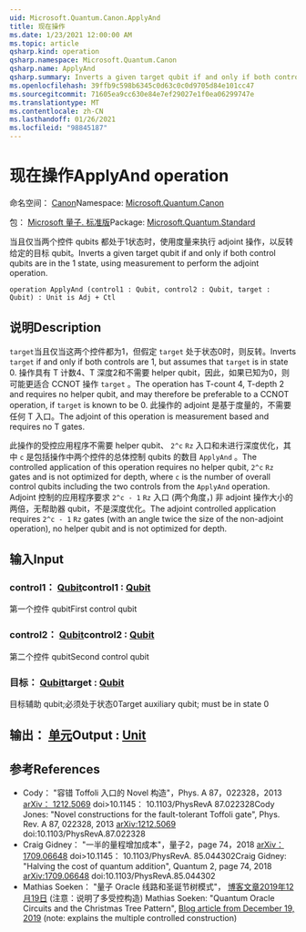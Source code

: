 ```yaml
---
uid: Microsoft.Quantum.Canon.ApplyAnd
title: 现在操作
ms.date: 1/23/2021 12:00:00 AM
ms.topic: article
qsharp.kind: operation
qsharp.namespace: Microsoft.Quantum.Canon
qsharp.name: ApplyAnd
qsharp.summary: Inverts a given target qubit if and only if both control qubits are in the 1 state, using measurement to perform the adjoint operation.
ms.openlocfilehash: 39ffb9c598b6345c0d63c0c0d9705d84e101cc47
ms.sourcegitcommit: 71605ea9cc630e84e7ef29027e1f0ea06299747e
ms.translationtype: MT
ms.contentlocale: zh-CN
ms.lasthandoff: 01/26/2021
ms.locfileid: "98845187"
---
```

# <a name="applyand-operation"></a><span data-ttu-id="98f43-102">现在操作</span><span class="sxs-lookup"><span data-stu-id="98f43-102">ApplyAnd operation</span></span>

<span data-ttu-id="98f43-103">命名空间： [Canon](xref:Microsoft.Quantum.Canon)</span><span class="sxs-lookup"><span data-stu-id="98f43-103">Namespace: [Microsoft.Quantum.Canon](xref:Microsoft.Quantum.Canon)</span></span>

<span data-ttu-id="98f43-104">包： [Microsoft 量子. 标准版](https://nuget.org/packages/Microsoft.Quantum.Standard)</span><span class="sxs-lookup"><span data-stu-id="98f43-104">Package: [Microsoft.Quantum.Standard](https://nuget.org/packages/Microsoft.Quantum.Standard)</span></span>


<span data-ttu-id="98f43-105">当且仅当两个控件 qubits 都处于1状态时，使用度量来执行 adjoint 操作，以反转给定的目标 qubit。</span><span class="sxs-lookup"><span data-stu-id="98f43-105">Inverts a given target qubit if and only if both control qubits are in the 1 state, using measurement to perform the adjoint operation.</span></span>

```qsharp
operation ApplyAnd (control1 : Qubit, control2 : Qubit, target : Qubit) : Unit is Adj + Ctl
```


## <a name="description"></a><span data-ttu-id="98f43-106">说明</span><span class="sxs-lookup"><span data-stu-id="98f43-106">Description</span></span>

<span data-ttu-id="98f43-107">`target`当且仅当这两个控件都为1，但假定 `target` 处于状态0时，则反转。</span><span class="sxs-lookup"><span data-stu-id="98f43-107">Inverts `target` if and only if both controls are 1, but assumes that `target` is in state 0.</span></span>  <span data-ttu-id="98f43-108">操作具有 T 计数4、T 深度2和不需要 helper qubit，因此，如果已知为0，则可能更适合 CCNOT 操作 `target` 。</span><span class="sxs-lookup"><span data-stu-id="98f43-108">The operation has T-count 4, T-depth 2 and requires no helper qubit, and may therefore be preferable to a CCNOT operation, if `target` is known to be 0.</span></span>  <span data-ttu-id="98f43-109">此操作的 adjoint 是基于度量的，不需要任何 T 入口。</span><span class="sxs-lookup"><span data-stu-id="98f43-109">The adjoint of this operation is measurement based and requires no T gates.</span></span>

<span data-ttu-id="98f43-110">此操作的受控应用程序不需要 helper qubit、 `2^c` `Rz` 入口和未进行深度优化，其中 `c` 是包括操作中两个控件的总体控制 qubits 的数目 `ApplyAnd` 。</span><span class="sxs-lookup"><span data-stu-id="98f43-110">The controlled application of this operation requires no helper qubit, `2^c` `Rz` gates and is not optimized for depth, where `c` is the number of overall control qubits including the two controls from the `ApplyAnd` operation.</span></span>  <span data-ttu-id="98f43-111">Adjoint 控制的应用程序要求 `2^c - 1` `Rz` 入口 (两个角度，) 非 adjoint 操作大小的两倍，无帮助器 qubit，不是深度优化。</span><span class="sxs-lookup"><span data-stu-id="98f43-111">The adjoint controlled application requires `2^c - 1` `Rz` gates (with an angle twice the size of the non-adjoint operation), no helper qubit and is not optimized for depth.</span></span>

## <a name="input"></a><span data-ttu-id="98f43-112">输入</span><span class="sxs-lookup"><span data-stu-id="98f43-112">Input</span></span>

### <a name="control1--qubit"></a><span data-ttu-id="98f43-113">control1： [Qubit](xref:microsoft.quantum.lang-ref.qubit)</span><span class="sxs-lookup"><span data-stu-id="98f43-113">control1 : [Qubit](xref:microsoft.quantum.lang-ref.qubit)</span></span>

<span data-ttu-id="98f43-114">第一个控件 qubit</span><span class="sxs-lookup"><span data-stu-id="98f43-114">First control qubit</span></span>


### <a name="control2--qubit"></a><span data-ttu-id="98f43-115">control2： [Qubit](xref:microsoft.quantum.lang-ref.qubit)</span><span class="sxs-lookup"><span data-stu-id="98f43-115">control2 : [Qubit](xref:microsoft.quantum.lang-ref.qubit)</span></span>

<span data-ttu-id="98f43-116">第二个控件 qubit</span><span class="sxs-lookup"><span data-stu-id="98f43-116">Second control qubit</span></span>


### <a name="target--qubit"></a><span data-ttu-id="98f43-117">目标： [Qubit](xref:microsoft.quantum.lang-ref.qubit)</span><span class="sxs-lookup"><span data-stu-id="98f43-117">target : [Qubit](xref:microsoft.quantum.lang-ref.qubit)</span></span>

<span data-ttu-id="98f43-118">目标辅助 qubit;必须处于状态0</span><span class="sxs-lookup"><span data-stu-id="98f43-118">Target auxiliary qubit; must be in state 0</span></span>



## <a name="output--unit"></a><span data-ttu-id="98f43-119">输出： [单元](xref:microsoft.quantum.lang-ref.unit)</span><span class="sxs-lookup"><span data-stu-id="98f43-119">Output : [Unit](xref:microsoft.quantum.lang-ref.unit)</span></span>



## <a name="references"></a><span data-ttu-id="98f43-120">参考</span><span class="sxs-lookup"><span data-stu-id="98f43-120">References</span></span>

- <span data-ttu-id="98f43-121">Cody： "容错 Toffoli 入口的 Novel 构造"，Phys. A 87，022328，2013 [arXiv： 1212.5069](https://arxiv.org/abs/1212.5069) doi>10.1145： 10.1103/PhysRevA 87.022328</span><span class="sxs-lookup"><span data-stu-id="98f43-121">Cody Jones: "Novel constructions for the fault-tolerant Toffoli gate", Phys. Rev. A 87, 022328, 2013 [arXiv:1212.5069](https://arxiv.org/abs/1212.5069) doi:10.1103/PhysRevA.87.022328</span></span>
- <span data-ttu-id="98f43-122">Craig Gidney： "一半的量程增加成本"，量子2，page 74，2018 [arXiv： 1709.06648](https://arxiv.org/abs/1709.06648) doi>10.1145： 10.1103/PhysRevA. 85.044302</span><span class="sxs-lookup"><span data-stu-id="98f43-122">Craig Gidney: "Halving the cost of quantum addition", Quantum 2, page 74, 2018 [arXiv:1709.06648](https://arxiv.org/abs/1709.06648) doi:10.1103/PhysRevA.85.044302</span></span>
- <span data-ttu-id="98f43-123">Mathias Soeken： "量子 Oracle 线路和圣诞节树模式"， [博客文章2019年12月19日](https://msoeken.github.io/blog_qac.html) (注意：说明了多受控构造) </span><span class="sxs-lookup"><span data-stu-id="98f43-123">Mathias Soeken: "Quantum Oracle Circuits and the Christmas Tree Pattern", [Blog article from December 19, 2019](https://msoeken.github.io/blog_qac.html) (note: explains the multiple controlled construction)</span></span>